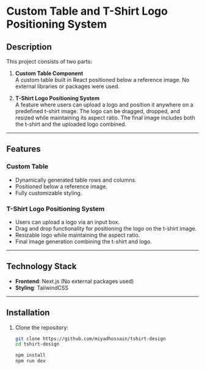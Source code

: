 # Custom Table and T-Shirt Logo Positioning System

## Description

This project consists of two parts:

1. **Custom Table Component**  
   A custom table built in React positioned below a reference image. No external libraries or packages were used.

2. **T-Shirt Logo Positioning System**  
   A feature where users can upload a logo and position it anywhere on a predefined t-shirt image. The logo can be dragged, dropped, and resized while maintaining its aspect ratio. The final image includes both the t-shirt and the uploaded logo combined.

---

## Features

### Custom Table

- Dynamically generated table rows and columns.
- Positioned below a reference image.
- Fully customizable styling.

### T-Shirt Logo Positioning System

- Users can upload a logo via an input box.
- Drag and drop functionality for positioning the logo on the t-shirt image.
- Resizable logo while maintaining the aspect ratio.
- Final image generation combining the t-shirt and logo.

---

## Technology Stack

- **Frontend**: Next.js (No external packages used)
- **Styling**: TailwindCSS

---

## Installation

1. Clone the repository:

   ```bash
   git clone https://github.com/miyadhossain/tshirt-design
   cd tshirt-design

   npm install
   npm run dev
   ```
